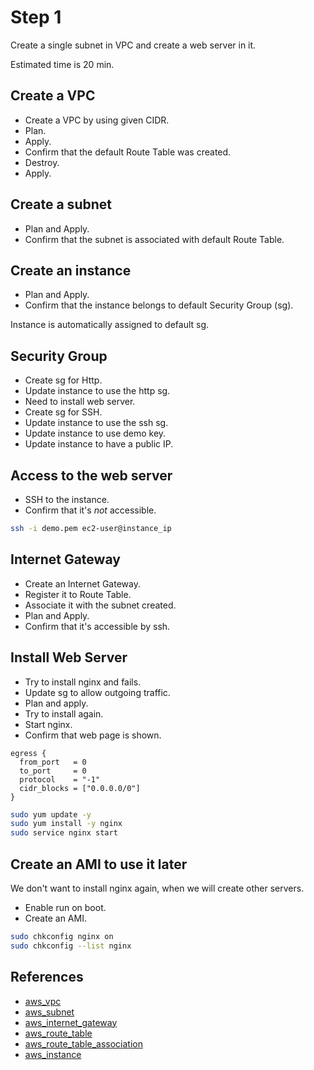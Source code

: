 # Step 1

Create a single subnet in VPC and create a web server in it.

Estimated time is 20 min.

## Create a VPC

* Create a VPC by using given CIDR.
* Plan.
* Apply.
* Confirm that the default Route Table was created.
* Destroy.
* Apply.
  
## Create a subnet

* Plan and Apply.
* Confirm that the subnet is associated with default Route Table.
  
## Create an instance

* Plan and Apply.
* Confirm that the instance belongs to default Security Group (sg).

Instance is automatically assigned to default sg.
  
## Security Group

* Create sg for Http.
* Update instance to use the http sg.
* Need to install web server.
* Create sg for SSH.
* Update instance to use the ssh sg.
* Update instance to use demo key.
* Update instance to have a public IP.

## Access to the web server

* SSH to the instance.
* Confirm that it's *not* accessible.
  
```bash
ssh -i demo.pem ec2-user@instance_ip
```

## Internet Gateway

* Create an Internet Gateway.
* Register it to Route Table.
* Associate it with the subnet created.
* Plan and Apply.
* Confirm that it's accessible by ssh.
  
## Install Web Server

* Try to install nginx and fails.
* Update sg to allow outgoing traffic.
* Plan and apply.
* Try to install again.
* Start nginx.
* Confirm that web page is shown.
  
```hcl-terraform
egress {
  from_port   = 0
  to_port     = 0
  protocol    = "-1"
  cidr_blocks = ["0.0.0.0/0"]
}
```

```bash
sudo yum update -y
sudo yum install -y nginx
sudo service nginx start
```

## Create an AMI to use it later

We don't want to install nginx again, when we will create other servers.

* Enable run on boot.
* Create an AMI.
  
```bash
sudo chkconfig nginx on
sudo chkconfig --list nginx
```

## References

* [aws_vpc](https://www.terraform.io/docs/providers/aws/r/vpc.html)
* [aws_subnet](https://www.terraform.io/docs/providers/aws/r/subnet.html)
* [aws_internet_gateway](https://www.terraform.io/docs/providers/aws/r/internet_gateway.html)
* [aws_route_table](https://www.terraform.io/docs/providers/aws/r/route_table.html)
* [aws_route_table_association](https://www.terraform.io/docs/providers/aws/r/route_table_association.html)
* [aws_instance](https://www.terraform.io/docs/providers/aws/r/instance.html)
